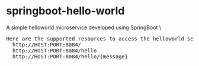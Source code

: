 # springboot-hello-world
A simple helloworld microservice developed using SpringBoot \




<pre>
Here are the supported resources to access the helloworld service :
  http://HOST:PORT:8084/
  http://HOST:PORT:8084/hello
  http://HOST:PORT:8084/hello/{message}
</pre>
